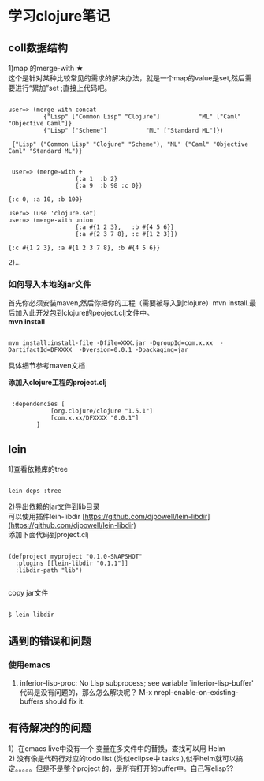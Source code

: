 # 学习clojure笔记 #

## coll数据结构 ##
1)map 的merge-with ★<br/>
这个是针对某种比较常见的需求的解决办法，就是一个map的value是set,然后需要进行“累加”set ;直接上代码吧。
<pre><code>
user=> (merge-with concat
          {"Lisp" ["Common Lisp" "Clojure"]           "ML" ["Caml" "Objective Caml"]}
          {"Lisp" ["Scheme"]           "ML" ["Standard ML"]})

 {"Lisp" ("Common Lisp" "Clojure" "Scheme"), "ML" ("Caml" "Objective Caml" "Standard ML")}


 user=> (merge-with +
                   {:a 1  :b 2}
                   {:a 9  :b 98 :c 0})

{:c 0, :a 10, :b 100}

user=> (use 'clojure.set)
user=> (merge-with union
                   {:a #{1 2 3},   :b #{4 5 6}}
                   {:a #{2 3 7 8}, :c #{1 2 3}})

{:c #{1 2 3}, :a #{1 2 3 7 8}, :b #{4 5 6}}
</code></pre>

2)...



### 如何导入本地的jar文件 ###
首先你必须安装maven,然后你把你的工程（需要被导入到clojure）mvn install.最后加入此开发包到clojure的peoject.clj文件中。
<br/>**mvn install**
<pre><code>
mvn install:install-file -Dfile=XXX.jar -DgroupId=com.x.xx  -DartifactId=DFXXXX  -Dversion=0.0.1 -Dpackaging=jar
</code></pre>
具体细节参考maven文档<br/>

**添加入clojure工程的project.clj**
<pre><code>
 :dependencies [
			[org.clojure/clojure "1.5.1"]
			[com.x.xx/DFXXXX "0.0.1"]
		]
</code></pre>


## lein  ##
1)查看依赖库的tree
<pre><code>
lein deps :tree
</code></pre>

2)导出依赖的jar文件到lib目录
<br/>可以使用插件lein-libdir
[https://github.com/djpowell/lein-libdir](https://github.com/djpowell/lein-libdir)
<br/>添加下面代码到project.clj
<pre><code>
(defproject myproject "0.1.0-SNAPSHOT"
  :plugins [[lein-libdir "0.1.1"]]
  :libdir-path "lib")

</code></pre>
copy jar文件
<pre><code>
$ lein libdir
</code></pre>

## 遇到的错误和问题 ##
### 使用emacs ###
1) inferior-lisp-proc: No Lisp subprocess; see variable `inferior-lisp-buffer'
代码是没有问题的，那么怎么解决呢？
M-x nrepl-enable-on-existing-buffers should fix it.


## 有待解决的的问题 ##
1）在emacs live中没有一个 变量在多文件中的替换，查找可以用 Helm<br/>
2) 没有像是代码行对应的todo list (类似eclipse中  tasks ),似乎helm就可以搞定。。。。。但是不是整个project 的，是所有打开的buffer中。自己写elisp??
